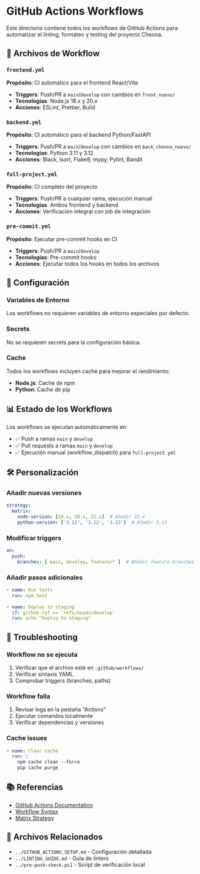 # GitHub Actions Workflows

Este directorio contiene todos los workflows de GitHub Actions para automatizar el linting, formateo y testing del proyecto Cheona.

## 📁 Archivos de Workflow

### `frontend.yml`
**Propósito**: CI automático para el frontend React/Vite
- **Triggers**: Push/PR a `main`/`develop` con cambios en `front_nuevo/`
- **Tecnologías**: Node.js 18.x y 20.x
- **Acciones**: ESLint, Prettier, Build

### `backend.yml`
**Propósito**: CI automático para el backend Python/FastAPI
- **Triggers**: Push/PR a `main`/`develop` con cambios en `back_cheona_nuevo/`
- **Tecnologías**: Python 3.11 y 3.12
- **Acciones**: Black, isort, Flake8, mypy, Pylint, Bandit

### `full-project.yml`
**Propósito**: CI completo del proyecto
- **Triggers**: Push/PR a cualquier rama, ejecución manual
- **Tecnologías**: Ambos frontend y backend
- **Acciones**: Verificación integral con job de integración

### `pre-commit.yml`
**Propósito**: Ejecutar pre-commit hooks en CI
- **Triggers**: Push/PR a `main`/`develop`
- **Tecnologías**: Pre-commit hooks
- **Acciones**: Ejecutar todos los hooks en todos los archivos

## 🔧 Configuración

### Variables de Entorno
Los workflows no requieren variables de entorno especiales por defecto.

### Secrets
No se requieren secrets para la configuración básica.

### Cache
Todos los workflows incluyen cache para mejorar el rendimiento:
- **Node.js**: Cache de npm
- **Python**: Cache de pip

## 📊 Estado de los Workflows

Los workflows se ejecutan automáticamente en:
- ✅ Push a ramas `main` y `develop`
- ✅ Pull requests a ramas `main` y `develop`
- ✅ Ejecución manual (workflow_dispatch) para `full-project.yml`

## 🛠️ Personalización

### Añadir nuevas versiones
```yaml
strategy:
  matrix:
    node-version: [18.x, 20.x, 22.x]  # Añadir 22.x
    python-version: ['3.11', '3.12', '3.13']  # Añadir 3.13
```

### Modificar triggers
```yaml
on:
  push:
    branches: [ main, develop, feature/* ]  # Añadir feature branches
```

### Añadir pasos adicionales
```yaml
- name: Run tests
  run: npm test
  
- name: Deploy to staging
  if: github.ref == 'refs/heads/develop'
  run: echo "Deploy to staging"
```

## 🐛 Troubleshooting

### Workflow no se ejecuta
1. Verificar que el archivo esté en `.github/workflows/`
2. Verificar sintaxis YAML
3. Comprobar triggers (branches, paths)

### Workflow falla
1. Revisar logs en la pestaña "Actions"
2. Ejecutar comandos localmente
3. Verificar dependencias y versiones

### Cache issues
```yaml
- name: Clear cache
  run: |
    npm cache clean --force
    pip cache purge
```

## 📚 Referencias

- [GitHub Actions Documentation](https://docs.github.com/en/actions)
- [Workflow Syntax](https://docs.github.com/en/actions/using-workflows/workflow-syntax-for-github-actions)
- [Matrix Strategy](https://docs.github.com/en/actions/using-jobs/using-a-matrix-for-your-jobs)

## 🔗 Archivos Relacionados

- `../GITHUB_ACTIONS_SETUP.md` - Configuración detallada
- `../LINTING_GUIDE.md` - Guía de linters
- `../pre-push-check.ps1` - Script de verificación local
